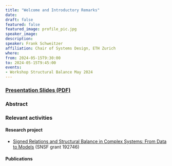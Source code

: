 ```yaml
---
title: "Welcome and Introductory Remarks"
date:
draft: false
featured: false
featured_image: profile_pic.jpg
speaker_image:
description:
speaker: Frank Schweitzer
affiliation: Chair of Systems Design, ETH Zurich
where:
from: 2024-05-15T9:30:00
to: 2024-05-15T9:45:00
events:
- Workshop Structural Balance May 2024 
---
```


### [Presentation Slides (PDF)](XXX.pdf)

### Abstract


### Relevant activities



#### Research project 

-  [Signed Relations and Structural Balance in Complex Systems: From Data to Models](https://www.sg.ethz.ch/projects/signed-relations/) (SNSF grant 192746)


#### Publications
